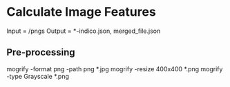 # Calculate Image Features

Input = /pngs
Output = *-indico.json, merged_file.json

## Pre-processing
mogrify -format png -path png *.jpg
mogrify -resize 400x400 *.png
mogrify -type Grayscale *.png
